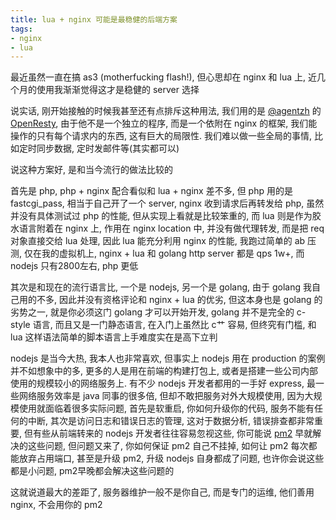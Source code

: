 ```yaml
---
title: lua + nginx 可能是最稳健的后端方案
tags:
- nginx
- lua
---
```


最近虽然一直在搞 as3 (motherfucking flash!), 但心思却在 nginx 和 lua 上, 近几个月的使用我渐渐觉得这才是稳健的 server 选择

说实话, 刚开始接触的时候我甚至还有点排斥这种用法, 我们用的是 [@agentzh](http://weibo.com/agentzh) 的 [OpenResty](http://openresty.org/), 由于他不是一个独立的程序, 而是一个依附在 nginx 的框架, 我们能操作的只有每个请求内的东西, 这有巨大的局限性. 我们难以做一些全局的事情, 比如定时同步数据, 定时发邮件等(其实都可以)

说这种方案好, 是和当今流行的做法比较的

首先是 php, php + nginx 配合看似和 lua + nginx 差不多, 但 php 用的是 fastcgi_pass, 相当于自己开了一个 server, nginx 收到请求后再转发给 php, 虽然并没有具体测试过 php 的性能, 但从实现上看就是比较笨重的, 而 lua 则是作为胶水语言附着在 nginx 上, 作用在 nginx location 中, 并没有做代理转发, 而是把 req 对象直接交给 lua 处理, 因此 lua 能充分利用 nginx 的性能, 我跑过简单的 ab 压测, 仅在我的虚拟机上, nginx + lua 和 golang http server 都是 qps 1w+, 而 nodejs 只有2800左右, php 更低

其次是和现在的流行语言比, 一个是 nodejs, 另一个是 golang, 由于 golang 我自己用的不多, 因此并没有资格评论和 nginx + lua 的优劣, 但这本身也是 golang 的劣势之一, 就是你必须这门 golang 才可以开始开发, golang 并不是完全的 c-style 语言, 而且又是一门静态语言, 在入门上虽然比 c艹 容易, 但终究有门槛, 和 lua 这样语法简单的脚本语言上手难度实在是高下立判

nodejs 是当今大热, 我本人也非常喜欢, 但事实上 nodejs 用在 production 的案例并不如想象中的多, 更多的人是用在前端的构建打包上, 或者是搭建一些公司内部使用的规模较小的网络服务上. 有不少 nodejs 开发者都用的一手好 express, 最一些网络服务效率是 java 同事的很多倍, 但却不敢把服务对外大规模使用, 因为大规模使用就面临着很多实际问题, 首先是软重启, 你如何升级你的代码, 服务不能有任何的中断, 其次是访问日志和错误日志的管理, 这对于数据分析, 错误排查都非常重要, 但有些从前端转来的 nodejs 开发者往往容易忽视这些, 你可能说 [pm2](https://github.com/Unitech/pm2) 早就解决的这些问题, 但问题又来了, 你如何保证 pm2 自己不挂掉, 如何让 pm2 每次都能放弃占用端口, 甚至是升级 pm2, 升级 nodejs 自身都成了问题, 也许你会说这些都是小问题, pm2早晚都会解决这些问题的

这就说道最大的差距了, 服务器维护一般不是你自己, 而是专门的运维, 他们善用 nginx, 不会用你的 pm2 
